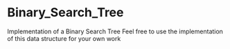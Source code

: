 # Binary_Search_Tree
Implementation of a Binary Search Tree
Feel free to use the implementation of this data structure for your own work
